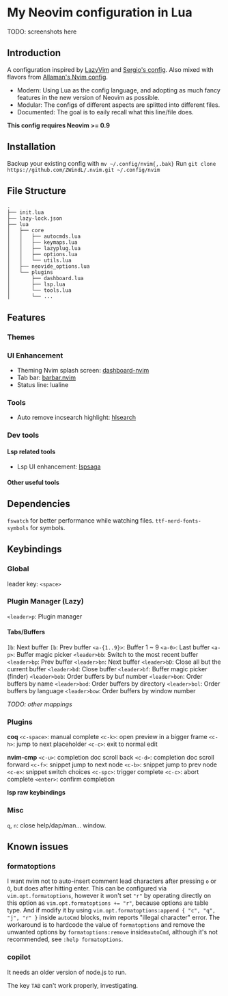 # My Neovim configuration in Lua

TODO: screenshots here

## Introduction
A configuration inspired by [LazyVim](https://github.com/LazyVim/LazyVim) and [Sergio's config](https://bitbucket.org/sergio/mylazy-nvim).
Also mixed with flavors from [Allaman's Nvim config](https://github.com/Allaman/nvim/tree/main).

- Modern: Using Lua as the config language, and adopting as much fancy features in the new version of Neovim as possible.
- Modular: The configs of different aspects are splitted into different files.
- Documented: The goal is to eaily recall what this line/file does.

**This config requires Neovim >= 0.9**

## Installation
Backup your existing config with `mv ~/.config/nvim{,.bak}`
Run `git clone https://github.com/ZWindL/.nvim.git ~/.config/nvim`

## File Structure
```
.
├── init.lua
├── lazy-lock.json
├── lua
│   ├── core
│   │   ├── autocmds.lua
│   │   ├── keymaps.lua
│   │   ├── lazyplug.lua
│   │   ├── options.lua
│   │   └── utils.lua
│   ├── neovide_options.lua
│   └── plugins
│       ├── dashboard.lua
│       ├── lsp.lua
│       └── tools.lua
│       └── ...
```

## Features
### Themes

### UI Enhancement
- Theming Nvim splash screen: [dashboard-nvim](https://github.com/nvimdev/dashboard-nvim)
- Tab bar: [barbar.nvim](https://github.com/romgrk/barbar.nvim)
- Status line: lualine

### Tools
- Auto remove incsearch highlight: [hlsearch](github.com/nvimdev/hlsearch.nvim)

### Dev tools
#### Lsp related tools
- Lsp UI enhancement: [lspsaga](https://github.com/nvimdev/lspsaga.nvim)

#### Other useful tools

## Dependencies
`fswatch` for better performance while watching files.
`ttf-nerd-fonts-symbols` for symbols.

## Keybindings
### Global
leader key: `<space>`

### Plugin Manager (Lazy)
`<leader>p`: Plugin manager

#### Tabs/Buffers
`]b`: Next buffer
`[b`: Prev buffer
`<a-{1..9}>`: Buffer 1 ~ 9
`<a-0>`: Last buffer
`<a-p>`: Buffer magic picker
`<leader>bb`: Switch to the most recent buffer
`<leader>bp`: Prev buffer
`<leader>bn`: Next buffer
`<leader>bD`: Close all but the current buffer
`<leader>bd`: Close buffer
`<leader>bf`: Buffer magic picker (finder)
`<leader>bob`: Order buffers by buf number
`<leader>bon`: Order buffers by name
`<leader>bod`: Order buffers by directory
`<leader>bol`: Order buffers by language
`<leader>bow`: Order buffers by window number

*TODO: other mappings*

### Plugins
**coq**
`<c-space>`: manual complete
`<c-k>`: open preview in a bigger frame
`<c-h>`: jump to next placeholder
`<c-c>`: exit to normal edit

**nvim-cmp**
`<c-u>`: completion doc scroll back
`<c-d>`: completion doc scroll forward
`<c-f>`: snippet jump to next node
`<c-b>`: snippet jump to prev node
`<c-e>`: snippet switch choices
`<c-spc>`: trigger complete
`<c-c>`: abort complete
`<enter>`: confirm completion

**lsp raw keybindings**


### Misc
`q`, `n`: close help/dap/man... window.


## Known issues
### formatoptions
I want nvim not to auto-insert comment lead characters after pressing `o` or `O`, but does after hitting enter.
This can be configured via `vim.opt.formatoptions`, however it won't set `"r"` by operating directly on this
option as `vim.opt.formatoptions += "r"`, because options are table type. And if modify it by using
`vim.opt.formatoptions:append { "c", "q", "j", "r" }` inside `autoCmd` blocks, nvim reports "illegal character"
error. The workaround is to hardcode the value of `formatoptions` and remove the unwanted options by
`formatoptions:remove` inside`autoCmd`, although it's not recommended, see `:help formatoptions`.

### copilot
It needs an older version of node.js to run.

The key `TAB` can't work properly, investigating.
